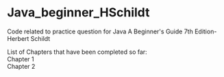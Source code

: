 # Java_beginner_HSchildt
Code related to practice question for Java A Beginner's Guide 7th Edition-Herbert Schildt 

List of Chapters that have been completed so far:<br />
Chapter 1<br />
Chapter 2<br />